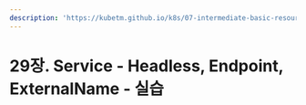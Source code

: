 ```yaml
---
description: 'https://kubetm.github.io/k8s/07-intermediate-basic-resource/service/'
---
```


# 29장. Service - Headless, Endpoint, ExternalName - 실습

